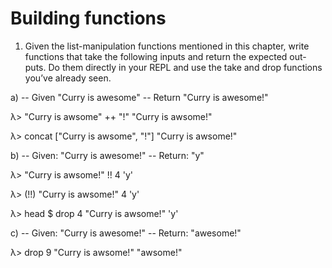 # Building functions

1. Given the list-manipulation functions mentioned in this chapter, write functions that take the following inputs and return the expected out- puts. Do them directly in your REPL and use the take and drop functions you’ve already seen.

a) -- Given
"Curry is awesome" -- Return
"Curry is awesome!"

λ> "Curry is awsome" ++ "!"
"Curry is awsome!"

λ> concat ["Curry is awsome", "!"]
"Curry is awsome!"

b) -- Given:
"Curry is awesome!" -- Return:
"y"

λ> "Curry is awsome!" !! 4
'y'

λ> (!!) "Curry is awsome!" 4
'y'

λ> head $ drop 4 "Curry is awsome!"
'y'

c) -- Given:
"Curry is awesome!" -- Return: "awesome!"

λ> drop 9 "Curry is awsome!"
"awsome!"

